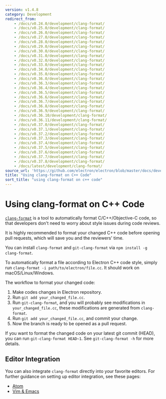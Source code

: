 ```yaml
---
version: v1.4.8
category: Development
redirect_from:
    - /docs/v0.24.0/development/clang-format/
    - /docs/v0.25.0/development/clang-format/
    - /docs/v0.26.0/development/clang-format/
    - /docs/v0.27.0/development/clang-format/
    - /docs/v0.28.0/development/clang-format/
    - /docs/v0.29.0/development/clang-format/
    - /docs/v0.30.0/development/clang-format/
    - /docs/v0.31.0/development/clang-format/
    - /docs/v0.32.0/development/clang-format/
    - /docs/v0.33.0/development/clang-format/
    - /docs/v0.34.0/development/clang-format/
    - /docs/v0.35.0/development/clang-format/
    - /docs/v0.36.0/development/clang-format/
    - /docs/v0.36.3/development/clang-format/
    - /docs/v0.36.4/development/clang-format/
    - /docs/v0.36.5/development/clang-format/
    - /docs/v0.36.6/development/clang-format/
    - /docs/v0.36.7/development/clang-format/
    - /docs/v0.36.8/development/clang-format/
    - /docs/v0.36.9/development/clang-format/
    - /docs/v0.36.10/development/clang-format/
    - /docs/v0.36.11/development/clang-format/
    - /docs/v0.37.0/development/clang-format/
    - /docs/v0.37.1/development/clang-format/
    - /docs/v0.37.2/development/clang-format/
    - /docs/v0.37.3/development/clang-format/
    - /docs/v0.37.4/development/clang-format/
    - /docs/v0.37.5/development/clang-format/
    - /docs/v0.37.6/development/clang-format/
    - /docs/v0.37.7/development/clang-format/
    - /docs/v0.37.8/development/clang-format/
    - /docs/latest/development/clang-format/
source_url: 'https://github.com/electron/electron/blob/master/docs/development/clang-format.md'
title: "Using clang-format on C++ Code"
sort_title: "using clang-format on c++ code"
---
```


# Using clang-format on C++ Code

[`clang-format`](http://clang.llvm.org/docs/ClangFormat.html) is a tool to
automatically format C/C++/Objective-C code, so that developers don't need to
worry about style issues during code reviews.

It is highly recommended to format your changed C++ code before opening pull
requests, which will save you and the reviewers' time.

You can install `clang-format` and `git-clang-format` via
`npm install -g clang-format`.

To automatically format a file according to Electron C++ code style, simply run
`clang-format -i path/to/electron/file.cc`. It should work on macOS/Linux/Windows.

The workflow to format your changed code:

1. Make codes changes in Electron repository.
2. Run `git add your_changed_file.cc`.
3. Run `git-clang-format`, and you will probably see modifications in
  `your_changed_file.cc`, these modifications are generated from `clang-format`.
4. Run `git add your_changed_file.cc`, and commit your change.
5. Now the branch is ready to be opened as a pull request.

If you want to format the changed code on your latest git commit (HEAD), you can
run `git-clang-format HEAD~1`. See `git-clang-format -h` for more details.

## Editor Integration

You can also integrate `clang-format` directly into your favorite editors.
For further guidance on setting up editor integration, see these pages:

  * [Atom](https://atom.io/packages/clang-format)
  * [Vim & Emacs](http://clang.llvm.org/docs/ClangFormat.html#vim-integration)
